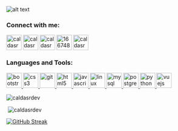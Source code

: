 ![alt text](https://github.com/caldasrdev/caldasrdev/blob/main/BIO.jpg?raw=true)

<h3 align="left">Connect with me:</h3>
<p align="left">
<a href="https://dev.to/caldasrdev" target="blank"><img align="center" src="https://cdn.jsdelivr.net/npm/simple-icons@3.0.1/icons/dev-dot-to.svg" alt="caldasrdev" height="40" width="40" /></a>
<a href="https://twitter.com/caldasrdev" target="blank"><img align="center" src="https://cdn-icons-png.flaticon.com/512/733/733635.png" alt="caldasrdev" height="40" width="40" /></a>
<a href="https://linkedin.com/in/caldasrdev" target="blank"><img align="center" src="https://cdn-icons-png.flaticon.com/512/1384/1384030.png" alt="caldasrdev" height="40" width="40" /></a>
<a href="https://stackoverflow.com/users/16674871" target="blank"><img align="center" src="https://cdn-icons-png.flaticon.com/512/2111/2111690.png" alt="16674871" height="40" width="40" /></a>
<a href="https://instagram.com/caldasrdev" target="blank"><img align="center" src="https://cdn-icons-png.flaticon.com/512/87/87390.png" alt="caldasrdev" height="40" width="40" /></a>
</p>

<h3 align="left">Languages and Tools:</h3>
<p align="left"> <a href="https://getbootstrap.com" target="_blank"> <img src="https://cdn-icons-png.flaticon.com/512/1348/1348026.png" alt="bootstrap" width="40" height="40"/> </a> <a href="https://www.w3schools.com/css/" target="_blank"> <img src="https://cdn-icons-png.flaticon.com/512/732/732007.png" alt="css3" width="40" height="40"/> </a> <a href="https://git-scm.com/" target="_blank"> <img src="https://git-scm.com/images/logos/downloads/Git-Icon-Black.png" alt="git" width="40" height="40"/> </a> <a href="https://www.w3.org/html/" target="_blank"> <img src="https://cdn-icons-png.flaticon.com/512/38/38497.png" alt="html5" width="40" height="40"/> </a> <a href="https://developer.mozilla.org/en-US/docs/Web/JavaScript" target="_blank"> <img src="https://cdn-icons-png.flaticon.com/512/136/136448.png" alt="javascript" width="40" height="40"/> </a> <a href="https://www.linux.org/" target="_blank"> <img src="https://cdn-icons-png.flaticon.com/512/25/25719.png" alt="linux" width="40" height="40"/> </a> <a href="https://www.mysql.com/" target="_blank"> <img src="https://cdn-icons-png.flaticon.com/512/274/274439.png" alt="mysql" width="40" height="40"/> </a> <a href="https://www.postgresql.org" target="_blank"> <img src="https://wiki.postgresql.org/images/thumb/6/61/PostgreSQL_Logo.1_Color_Black.png/578px-PostgreSQL_Logo.1_Color_Black.png" alt="postgresql" width="40" height="40"/> </a> <a href="https://www.python.org" target="_blank"> <img src="https://cdn-icons-png.flaticon.com/512/2/2181.png" alt="python" width="40" height="40"/> </a> <a href="https://vuejs.org/" target="_blank"> <img src="https://iconape.com/wp-content/png_logo_vector/cib-vue-js.png" alt="vuejs" width="40" height="40"/> </a> </p>

<p><img align="center" src="https://github-readme-stats.vercel.app/api/top-langs?username=caldasrdev&show_icons=true&theme=highcontrast&hide_border=true&locale=en&layout=compact" alt="caldasrdev" /></p>

<p>&nbsp;<img align="center" src="https://github-readme-stats.vercel.app/api?username=caldasrdev&show_icons=true&theme=highcontrast&hide_border=true&locale=en" alt="caldasrdev" /></p>

[![GitHub Streak](http://github-readme-streak-stats.herokuapp.com?user=caldasrdev&theme=highcontrast&hide_border=true)](https://git.io/streak-stats)
